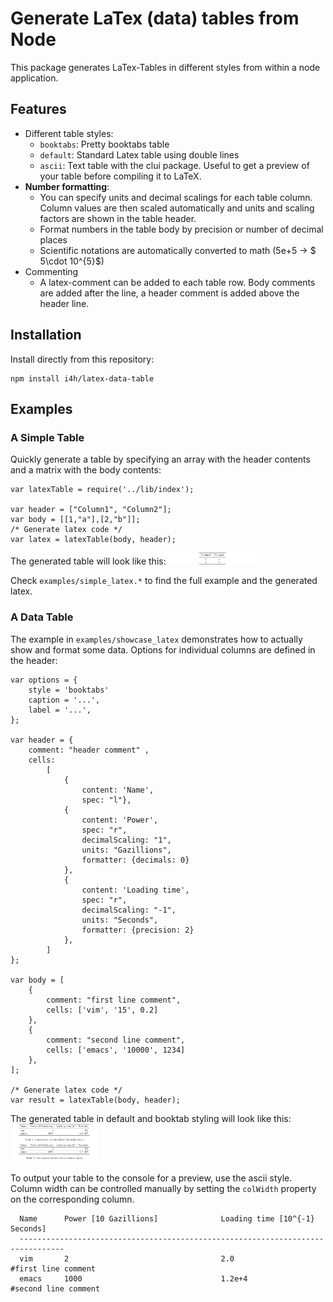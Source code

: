 # Generate LaTex (data) tables from Node

This package generates LaTex-Tables in different styles
from within a node application. 

## Features

- Different table styles:
    - `booktabs`: Pretty booktabs table
	- `default`: Standard Latex table using double lines
	- `ascii`: Text table with the clui package. Useful to get a preview of your table before compiling it to LaTeX.
- __Number formatting__: 
   - You can specify units and decimal scalings for each table column. Column values are then scaled automatically and units and scaling factors are shown in the table header.
   - Format numbers in the table body by precision or number of decimal places
   - Scientific notations are automatically converted to math (5e+5 -> $ 5\cdot 10^{5}$)
- Commenting
   - A latex-comment can be added to each table row. Body comments are added  after the line, a header comment is
   added above the header line.
   
   
## Installation

Install directly from this repository:

````
npm install i4h/latex-data-table
````
      
## Examples

### A Simple Table

Quickly generate a table by specifying an array with the header contents
and a matrix with the body contents:
````
var latexTable = require('../lib/index');

var header = ["Column1", "Column2"];
var body = [[1,"a"],[2,"b"]];
/* Generate latex code */
var latex = latexTable(body, header);
````
The generated table will look like this:
<img alt="Simple default table" src="examples/simple_latex.png" style="width: 10em;" />

Check `examples/simple_latex.*` to find the full example and the generated latex.


### A Data Table

The example in `examples/showcase_latex` demonstrates how to actually show and format some data. 
Options for individual columns are defined in the header:

````
var options = {
	style = 'booktabs'
	caption = '...',
	label = '...',
};

var header = {
    comment: "header comment" ,
    cells:
        [
            {
                content: 'Name',
                spec: "l"},
            {
                content: 'Power',
                spec: "r",
                decimalScaling: "1",
                units: "Gazillions",
                formatter: {decimals: 0}
            },
            {
                content: 'Loading time',
                spec: "r",
                decimalScaling: "-1",
                units: "Seconds",
                formatter: {precision: 2}
            },
        ]
};

var body = [
    {
        comment: "first line comment",
        cells: ['vim', '15', 0.2]
    },
    {
        comment: "second line comment",
        cells: ['emacs', '10000', 1234]
    },
];

/* Generate latex code */
var result = latexTable(body, header);

````

The generated table in  default and booktab styling will look like this:
<img alt="Simple default table" src="examples/showcase_latex.png" style="width: 10em;" />

To output your table to the console for a preview, use the ascii style. Column width can be
controlled manually by setting the `colWidth` property on the corresponding column. 

````
  Name      Power [10 Gazillions]              Loading time [10^{-1} Seconds]     
  --------------------------------------------------------------------------------
  vim       2                                  2.0                                 #first line comment
  emacs     1000                               1.2e+4                              #second line comment
````





